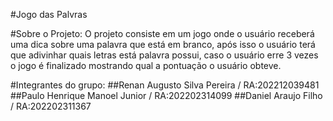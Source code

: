 #Jogo das Palvras

#Sobre o Projeto:
O projeto consiste em um jogo onde o usuário receberá uma dica sobre uma palavra que está em branco,
após isso o usuário terá que adivinhar quais letras está palavra possui, caso o usuário erre 3 vezes
o jogo é finalizado mostrando qual a pontuação o usuário obteve.



#Integrantes do grupo:
##Renan Augusto Silva Pereira / RA:202212039481
##Paulo Henrique Manoel Junior / RA:202202314099
##Daniel Araujo Filho / RA:202202311367
